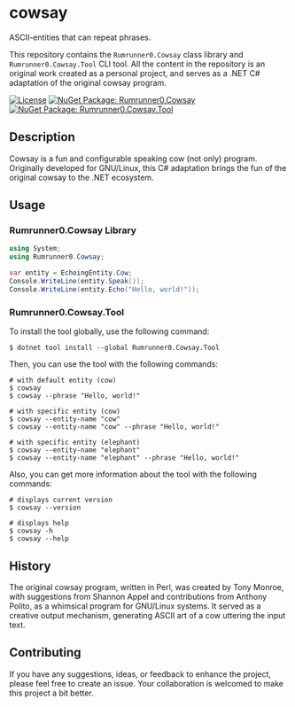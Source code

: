 # cowsay
ASCII-entities that can repeat phrases.

This repository contains the `Rumrunner0.Cowsay` class library and `Rumrunner0.Cowsay.Tool` CLI tool. All the content in the repository is an original work created as a personal project, and serves as a .NET C# adaptation of the original cowsay program.

[![License](https://img.shields.io/github/license/rumrunner0/cowsay?label=license)](https://github.com/rumrunner0/cowsay/blob/main/LICENSE)
[![NuGet Package: Rumrunner0.Cowsay](https://img.shields.io/nuget/v/Rumrunner0.Cowsay?logo=nuget&label=nuget%3A%20Rumrunner0.Cowsay)](https://www.nuget.org/packages/Rumrunner0.Cowsay)
[![NuGet Package: Rumrunner0.Cowsay.Tool](https://img.shields.io/nuget/v/Rumrunner0.Cowsay.Tool?logo=nuget&label=nuget%3A%20Rumrunner0.Cowsay.Tool)](https://www.nuget.org/packages/Rumrunner0.Cowsay.Tool)

## Description
Cowsay is a fun and configurable speaking cow (not only) program. Originally developed for GNU/Linux, this C# adaptation brings the fun of the original cowsay to the .NET ecosystem.

## Usage

### Rumrunner0.Cowsay Library

```csharp
using System;
using Rumrunner0.Cowsay;

var entity = EchoingEntity.Cow;
Console.WriteLine(entity.Speak());
Console.WriteLine(entity.Echo("Hello, world!"));
```

### Rumrunner0.Cowsay.Tool

To install the tool globally, use the following command:
```shell
$ dotnet tool install --global Rumrunner0.Cowsay.Tool
```

Then, you can use the tool with the following commands:
```shell
# with default entity (cow)
$ cowsay
$ cowsay --phrase "Hello, world!"

# with specific entity (cow)
$ cowsay --entity-name "cow"
$ cowsay --entity-name "cow" --phrase "Hello, world!"

# with specific entity (elephant)
$ cowsay --entity-name "elephant"
$ cowsay --entity-name "elephant" --phrase "Hello, world!"
```

Also, you can get more information about the tool with the following commands:
```shell
# displays current version
$ cowsay --version

# displays help
$ cowsay -h
$ cowsay --help
```

## History
The original cowsay program, written in Perl, was created by Tony Monroe, with suggestions from Shannon Appel and contributions from Anthony Polito, as a whimsical program for GNU/Linux systems. It served as a creative output mechanism, generating ASCII art of a cow uttering the input text.

## Contributing
If you have any suggestions, ideas, or feedback to enhance the project, please feel free to create an issue. Your collaboration is welcomed to make this project a bit better.